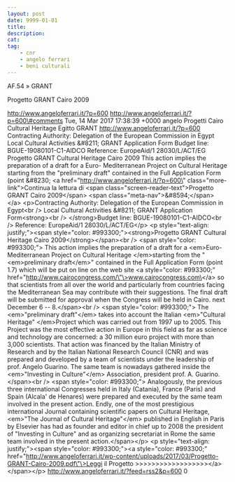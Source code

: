 ```yaml
---
layout: post
date: 9999-01-01
title:
description:
cat:
tag:
    - cnr
    - angelo ferrari
    - beni culturali
---
```

AF.54 » GRANT

Progetto GRANT Cairo 2009

http://www.angeloferrari.it/?p=600 http://www.angeloferrari.it/?p=600\#comments Tue, 14 Mar 2017 17:38:39 +0000 angelo Progetti Cairo Cultural Heritage Egitto GRANT http://www.angeloferrari.it/?p=600 Contracting Authority: Delegation of the European Commission in Egypt Local Cultural Activities &\#8211; GRANT Application Form Budget line: BGUE-19080101-C1-AIDCO Reference: EuropeAid/1 28030/L/ACT/EG Progetto GRANT Cultural Heritage Cairo 2009 This action implies the preparation of a draft for a Euro- Mediterranean Project on Cultural Heritage starting from the "preliminary draft" contained in the Full Application Form (point &\#8230; \<a href=\"http://www.angeloferrari.it/?p=600\" class=\"more-link\"\>Continua la lettura di \<span class=\"screen-reader-text\"\>Progetto GRANT Cairo 2009\</span\> \<span class=\"meta-nav\"\>&\#8594;\</span\>\</a\> \<p\>Contracting Authority: Delegation of the European Commission in Egypt\<br /\> Local Cultural Activities &\#8211; GRANT Application Form\<strong\>\<br /\> \</strong\>Budget line: BGUE-19080101-C1-AIDCO\<br /\> Reference: EuropeAid/1 28030/L/ACT/EG\</p\> \<p style=\"text-align: justify;\"\>\<span style=\"color: \#993300;\"\>\<strong\>Progetto GRANT Cultural Heritage Cairo 2009\</strong\>\</span\>\<br /\> \<span style=\"color: \#993300;\"\> This action implies the preparation of a draft for a \<em\>Euro- Mediterranean Project on Cultural Heritage \</em\>starting from the "\<em\>preliminary draft\</em\>" contained in the Full Application Form (point 1.7) which will be put on line on the web site \<a style=\"color: \#993300;\" href=\"http://www.cairocongress.com/\"\>www.cairocongress.com\</a\> so that scientists from all over the world  and particularly from countries facing the Mediterranean Sea may contribute with their suggestions. The final draft will be submitted for approval when the Congress will be held in Cairo. next December 6 -- 8.\</span\>\<br /\> \<span style=\"color: \#993300;\"\> The \<em\>"preliminary draft"\</em\> takes into account the Italian \<em\>"Cultural Heritage" \</em\>Project which was carried out from 1997 up to 2005. This Project was the most effective action in Europe in this field as far as science and technology are concerned: a 30 million euro project with more than 3,000 scientists. That action was financed by the Italian Ministry of Research and by the Italian National Research Council (CNR) and was prepared and developed by a team of scientists under the leadership of prof. Angelo Guarino. The same team is nowadays gathered inside the \<em\>"Investing in Culture"\</em\> Association, president prof. A. Guarino.\</span\>\<br /\> \<span style=\"color: \#993300;\"\> Analogously, the previous three international Congresses held in Italy (Catania), France (Paris) and Spain (Alcala' de Henares) were prepared and executed by the same team involved in the present action. Endly, one of the most prestigious international Journal containing scientific papers on Cultural Heritage, \<em\>"The Journal of Cultural Heritage"\</em\> published in English in Paris by Elsevier has had as founder and editor in chief up to 2008 the president of "Investing in Culture" and as organizing secretariat in Rome the same team involved in the present action.\</span\>\</p\> \<p style=\"text-align: justify;\"\>\<span style=\"color: \#993300;\"\>\<a style=\"color: \#993300;\" href=\"http://www.angeloferrari.it/wp-content/uploads/2017/03/Progetto-GRANT-Cairo-2009.pdf\"\>Leggi il Progetto &gt;&gt;&gt;&gt;&gt;&gt;&gt;&gt;&gt;&gt;&gt;&gt;&gt;&gt;&gt;&gt;&gt;&gt;\</a\>\</span\>\</p\> http://www.angeloferrari.it/?feed=rss2&p=600 0

